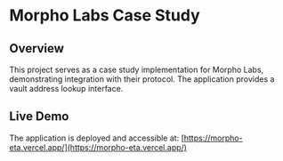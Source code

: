 # Morpho Labs Case Study

## Overview

This project serves as a case study implementation for Morpho Labs, demonstrating integration with their protocol. The application provides a vault address lookup interface.

## Live Demo

The application is deployed and accessible at: [https://morpho-eta.vercel.app/](https://morpho-eta.vercel.app/)
